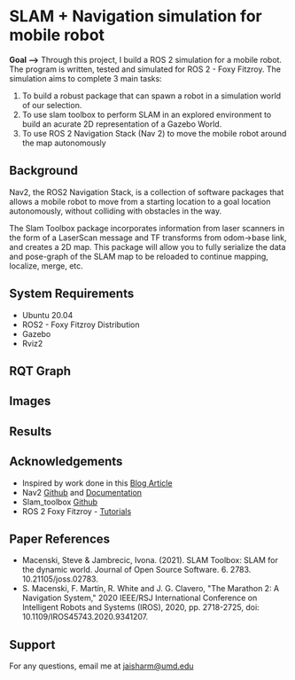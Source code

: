 # SLAM + Navigation simulation for mobile robot

**Goal -->** Through this project, I build a ROS 2 simulation for a mobile robot. The program is written, tested and simulated for ROS 2 - Foxy Fitzroy. The simulation aims to complete 3 main tasks:

1. To build a robust package that can spawn a robot in a simulation world of our selection.
2. To use slam toolbox to perform SLAM in an explored environment to build an acurate 2D representation of a Gazebo World.
3. To use ROS 2 Navigation Stack (Nav 2) to move the mobile robot around the map autonomously

<!-- <p align="center">
  <img src = "Images/img5.png" width = "400" >
</p> -->

## Background

Nav2, the ROS2 Navigation Stack, is a collection of software packages that allows a mobile robot to move from a starting location to a goal location autonomously, without colliding with obstacles in the way.

The Slam Toolbox package incorporates information from laser scanners in the form of a LaserScan message and TF transforms from odom->base link, and creates a 2D map. This package will allow you to fully serialize the data and pose-graph of the SLAM map to be reloaded to continue mapping, localize, merge, etc.

## System Requirements
- Ubuntu 20.04
- ROS2 - Foxy Fitzroy Distribution
- Gazebo
- Rviz2

## RQT Graph

<!-- <p align="center">
  <img src = "Images/nodeGraph.png" width = "600" >
</p> -->


## Images

<!-- <p align="center">
  <img src = "Images/img1.png" width = "450" >
  <img src = "Images/img2.png" width = "450" >
  <img src = "Images/img3.png" width = "450" >
  <img src = "Images/img4.png" width = "450" >
  <img src = "Images/img6.png" width = "450" >
  <img src = "Images/img7.png" width = "450" >
</p> -->

## Results

<!-- The final result can be found in this [Video Link](https://drive.google.com/file/d/13d53jG-qHz8MxfdAAgOHgRX02tFpSac2/view?usp=sharing)  -->

<!-- <p align="center">
  <img src = "Images/priusTake1_AdobeExpress.gif" width = "300" >
</p> -->

## Acknowledgements

 - Inspired by work done in this [Blog Article](https://automaticaddison.com/navigation-and-slam-using-the-ros-2-navigation-stack/)
 - Nav2 [Github](https://github.com/ros-planning/navigation2) and [Documentation](https://navigation.ros.org/)
 - Slam_toolbox [Github](https://github.com/SteveMacenski/slam_toolbox)
 - ROS 2 Foxy Fitzroy - [Tutorials](https://docs.ros.org/en/foxy/Tutorials.html)


## Paper References
- Macenski, Steve & Jambrecic, Ivona. (2021). SLAM Toolbox: SLAM for the dynamic
world. Journal of Open Source Software. 6. 2783. 10.21105/joss.02783.
- S. Macenski, F. Martín, R. White and J. G. Clavero, "The Marathon 2: A Navigation
System," 2020 IEEE/RSJ International Conference on Intelligent Robots and Systems
(IROS), 2020, pp. 2718-2725, doi: 10.1109/IROS45743.2020.9341207.


## Support

<!-- *NOTE:* all file paths in the repository are absolute and they may need to updated for you personal system. Below is a list of files that may need to be corrected.
- urdf/prius.world
- world/prius_on_track_empty.world
- world/prius_on_track.world
- prius_line_following/saveVideo.py 
- launch/car_on_track.launch.py  -->

For any questions, email me at jaisharm@umd.edu
